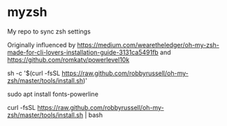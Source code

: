 # myzsh
My repo to sync zsh settings 

Originally influenced by https://medium.com/wearetheledger/oh-my-zsh-made-for-cli-lovers-installation-guide-3131ca5491fb
and https://github.com/romkatv/powerlevel10k

sh -c '$(curl -fsSL https://raw.github.com/robbyrussell/oh-my-zsh/master/tools/install.sh)'

sudo apt install fonts-powerline

curl -fsSL https://raw.github.com/robbyrussell/oh-my-zsh/master/tools/install.sh | bash
